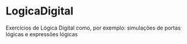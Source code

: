 # LogicaDigital
Exercícios de Lógica Digital como, por exemplo: simulações de portas lógicas e expressões lógicas
